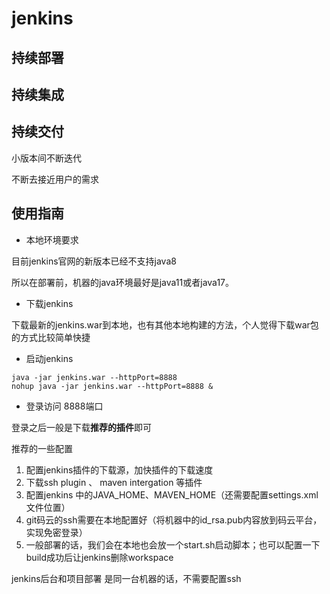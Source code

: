 # jenkins

## 持续部署







## 持续集成







## 持续交付

小版本间不断迭代

不断去接近用户的需求





## 使用指南

- 本地环境要求

目前jenkins官网的新版本已经不支持java8

所以在部署前，机器的java环境最好是java11或者java17。

- 下载jenkins

下载最新的jenkins.war到本地，也有其他本地构建的方法，个人觉得下载war包的方式比较简单快捷

- 启动jenkins

```shell
java -jar jenkins.war --httpPort=8888
nohup java -jar jenkins.war --httpPort=8888 &
```

- 登录访问 8888端口

登录之后一般是下载**推荐的插件**即可



推荐的一些配置

1. 配置jenkins插件的下载源，加快插件的下载速度
2. 下载ssh plugin 、 maven intergation 等插件
3. 配置jenkins 中的JAVA_HOME、MAVEN_HOME（还需要配置settings.xml文件位置）
4. git码云的ssh需要在本地配置好（将机器中的id_rsa.pub内容放到码云平台，实现免密登录）
5. 一般部署的话，我们会在本地也会放一个start.sh启动脚本；也可以配置一下build成功后让jenkins删除workspace



jenkins后台和项目部署  是同一台机器的话，不需要配置ssh

